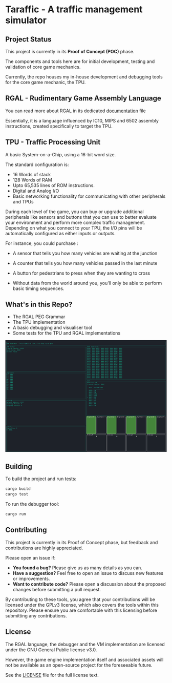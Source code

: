 # Taraffic - A traffic management simulator

## Project Status

This project is currently in its **Proof of Concept (POC)** phase. 

The components and tools here are for initial development, testing and validation of core game mechanics.

Currently, the repo houses my in-house development and debugging tools for the core game mechanic, the TPU.

## RGAL - Rudimentary Game Assembly Language

You can read more about RGAL in its dedicated [documentation](src/rgal/rgal.md) file

Essentially, it is a language influenced by IC10, MIPS and 6502 assembly instructions,
created specifically to target the TPU.

## TPU - Traffic Processing Unit

A basic System-on-a-Chip, using a 16-bit word size.

The standard configuration is:

* 16 Words of stack
* 128 Words of RAM
* Upto 65,535 lines of ROM instructions.
* Digital and Analog I/O
* Basic networking functionality for communicating with other peripherals and TPUs

During each level of the game, you can buy or upgrade additional peripherals like sensors and buttons that you can use
to better evaluate your environment and perform more complex traffic management. Depending on what you connect to your
TPU, the I/O pins will be automatically configured as either inputs or outputs.

For instance, you could purchase :

* A sensor that tells you how many vehicles are waiting at the junction
* A counter that tells you how many vehicles passed in the last minute
* A button for pedestrians to press when they are wanting to cross

* Without data from the world around you, you'll only be able to perform basic timing sequences.

## What's in this Repo?

* The RGAL PEG Grammar
* The TPU implementation
* A basic debugging and visualiser tool
* Some tests for the TPU and RGAL implementations

![debugger.png](res/debugger.png)

## Building

To build the project and run tests:

```bash
cargo build
cargo test
```

To run the debugger tool:

``` bash
cargo run
```

## Contributing

This project is currently in its Proof of Concept phase, but feedback and contributions are highly appreciated.

Please open an issue if:

*   **You found a bug?** Please give us as many details as you can.
*   **Have a suggestion?** Feel free to open an issue to discuss new features or improvements.
*   **Want to contribute code?** Please open a discussion about the proposed changes before submitting a pull request.

By contributing to these tools, you agree that your contributions will be licensed under the GPLv3 license, 
which also covers the tools within this repository. 
Please ensure you are comfortable with this licensing before submitting any contributions.

## License

The RGAL language, the debugger and the VM implementation are licensed under the GNU General Public license v3.0.

However, the game engine implementation itself and associated assets will not be available as an open-source project for the foreseeable future.

See the [LICENSE](LICENSE) file for the full license text.



